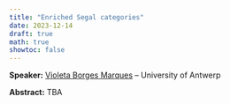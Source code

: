 ```yaml
---
title: "Enriched Segal categories"
date: 2023-12-14
draft: true
math: true
showtoc: false
---
```


**Speaker:** [Violeta Borges Marques]() – University of Antwerp

**Abstract:** TBA